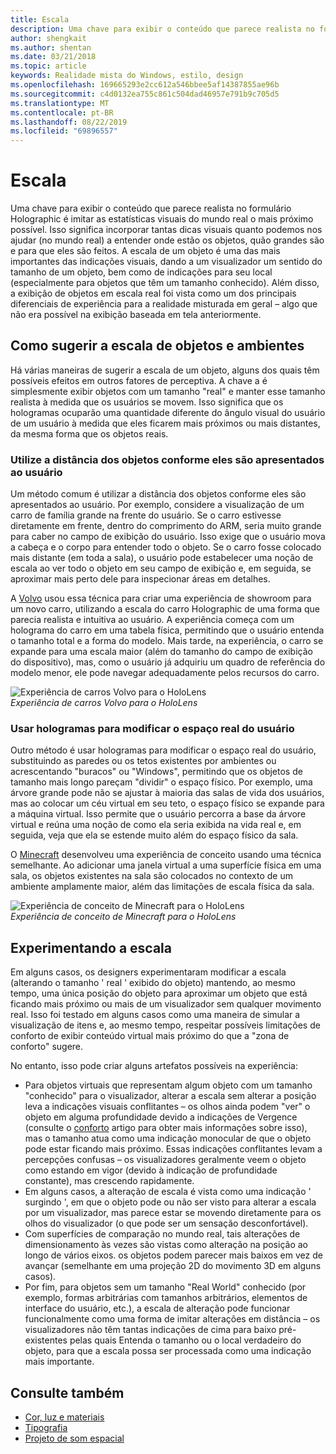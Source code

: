```yaml
---
title: Escala
description: Uma chave para exibir o conteúdo que parece realista no formulário Holographic é imitar as estatísticas visuais do mundo real o mais próximo possível.
author: shengkait
ms.author: shentan
ms.date: 03/21/2018
ms.topic: article
keywords: Realidade mista do Windows, estilo, design
ms.openlocfilehash: 169665293e2cc612a546bbee5af14387855ae96b
ms.sourcegitcommit: c4d0132ea755c861c504dad46957e791b9c705d5
ms.translationtype: MT
ms.contentlocale: pt-BR
ms.lasthandoff: 08/22/2019
ms.locfileid: "69896557"
---
```

# <a name="scale"></a>Escala

Uma chave para exibir o conteúdo que parece realista no formulário Holographic é imitar as estatísticas visuais do mundo real o mais próximo possível. Isso significa incorporar tantas dicas visuais quanto podemos nos ajudar (no mundo real) a entender onde estão os objetos, quão grandes são e para que eles são feitos. A escala de um objeto é uma das mais importantes das indicações visuais, dando a um visualizador um sentido do tamanho de um objeto, bem como de indicações para seu local (especialmente para objetos que têm um tamanho conhecido). Além disso, a exibição de objetos em escala real foi vista como um dos principais diferenciais de experiência para a realidade misturada em geral – algo que não era possível na exibição baseada em tela anteriormente.

## <a name="how-to-suggest-the-scale-of-objects-and-environments"></a>Como sugerir a escala de objetos e ambientes

Há várias maneiras de sugerir a escala de um objeto, alguns dos quais têm possíveis efeitos em outros fatores de perceptiva. A chave a é simplesmente exibir objetos com um tamanho "real" e manter esse tamanho realista à medida que os usuários se movem. Isso significa que os hologramas ocuparão uma quantidade diferente do ângulo visual do usuário de um usuário à medida que eles ficarem mais próximos ou mais distantes, da mesma forma que os objetos reais.

### <a name="utilize-the-distance-of-objects-as-they-are-presented-to-the-user"></a>Utilize a distância dos objetos conforme eles são apresentados ao usuário

Um método comum é utilizar a distância dos objetos conforme eles são apresentados ao usuário. Por exemplo, considere a visualização de um carro de família grande na frente do usuário. Se o carro estivesse diretamente em frente, dentro do comprimento do ARM, seria muito grande para caber no campo de exibição do usuário. Isso exige que o usuário mova a cabeça e o corpo para entender todo o objeto. Se o carro fosse colocado mais distante (em toda a sala), o usuário pode estabelecer uma noção de escala ao ver todo o objeto em seu campo de exibição e, em seguida, se aproximar mais perto dele para inspecionar áreas em detalhes.

A [Volvo](https://www.youtube.com/watch?v=DilzwF90vec) usou essa técnica para criar uma experiência de showroom para um novo carro, utilizando a escala do carro Holographic de uma forma que parecia realista e intuitiva ao usuário. A experiência começa com um holograma do carro em uma tabela física, permitindo que o usuário entenda o tamanho total e a forma do modelo. Mais tarde, na experiência, o carro se expande para uma escala maior (além do tamanho do campo de exibição do dispositivo), mas, como o usuário já adquiriu um quadro de referência do modelo menor, ele pode navegar adequadamente pelos recursos do carro.

![Experiência de carros Volvo para o HoloLens](images/volvo-cars-microsoft-hololens-experience01-640px.jpg)<br>
*Experiência de carros Volvo para o HoloLens*

### <a name="use-holograms-to-modify-the-users-real-space"></a>Usar hologramas para modificar o espaço real do usuário

Outro método é usar hologramas para modificar o espaço real do usuário, substituindo as paredes ou os tetos existentes por ambientes ou acrescentando "buracos" ou "Windows", permitindo que os objetos de tamanho mais longo pareçam "dividir" o espaço físico. Por exemplo, uma árvore grande pode não se ajustar à maioria das salas de vida dos usuários, mas ao colocar um céu virtual em seu teto, o espaço físico se expande para a máquina virtual. Isso permite que o usuário percorra a base da árvore virtual e reúna uma noção de como ela seria exibida na vida real e, em seguida, veja que ela se estende muito além do espaço físico da sala.

O [Minecraft](https://minecraft.net/) desenvolveu uma experiência de conceito usando uma técnica semelhante. Ao adicionar uma janela virtual a uma superfície física em uma sala, os objetos existentes na sala são colocados no contexto de um ambiente amplamente maior, além das limitações de escala física da sala.

![Experiência de conceito de Minecraft para o HoloLens](images/800px-minecraftwindow-640px.jpg)<br>
*Experiência de conceito de Minecraft para o HoloLens*

## <a name="experimenting-with-scale"></a>Experimentando a escala

Em alguns casos, os designers experimentaram modificar a escala (alterando o tamanho ' real ' exibido do objeto) mantendo, ao mesmo tempo, uma única posição do objeto para aproximar um objeto que está ficando mais próximo ou mais de um visualizador sem qualquer movimento real. Isso foi testado em alguns casos como uma maneira de simular a visualização de itens e, ao mesmo tempo, respeitar possíveis limitações de conforto de exibir conteúdo virtual mais próximo do que a "zona de conforto" sugere.

No entanto, isso pode criar alguns artefatos possíveis na experiência:
* Para objetos virtuais que representam algum objeto com um tamanho "conhecido" para o visualizador, alterar a escala sem alterar a posição leva a indicações visuais conflitantes – os olhos ainda podem "ver" o objeto em alguma profundidade devido a indicações de Vergence (consulte o [conforto](comfort.md) artigo para obter mais informações sobre isso), mas o tamanho atua como uma indicação monocular de que o objeto pode estar ficando mais próximo. Essas indicações conflitantes levam a percepções confusas – os visualizadores geralmente veem o objeto como estando em vigor (devido à indicação de profundidade constante), mas crescendo rapidamente.
* Em alguns casos, a alteração de escala é vista como uma indicação ' surgindo ', em que o objeto pode ou não ser visto para alterar a escala por um visualizador, mas parece estar se movendo diretamente para os olhos do visualizador (o que pode ser um sensação desconfortável).
* Com superfícies de comparação no mundo real, tais alterações de dimensionamento às vezes são vistas como alteração na posição ao longo de vários eixos. os objetos podem parecer mais baixos em vez de avançar (semelhante em uma projeção 2D do movimento 3D em alguns casos).
* Por fim, para objetos sem um tamanho "Real World" conhecido (por exemplo, formas arbitrárias com tamanhos arbitrários, elementos de interface do usuário, etc.), a escala de alteração pode funcionar funcionalmente como uma forma de imitar alterações em distância – os visualizadores não têm tantas indicações de cima para baixo pré-existentes pelas quais Entenda o tamanho ou o local verdadeiro do objeto, para que a escala possa ser processada como uma indicação mais importante.

## <a name="see-also"></a>Consulte também
* [Cor, luz e materiais](color,-light-and-materials.md)
* [Tipografia](typography.md)
* [Projeto de som espacial](spatial-sound-design.md)

